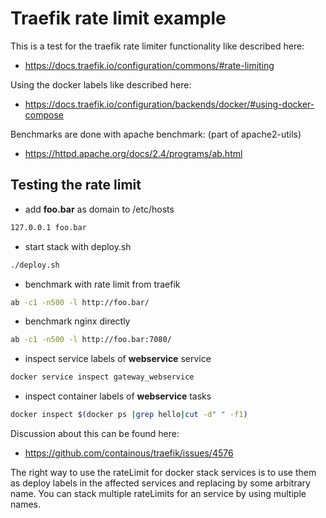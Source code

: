 # Traefik rate limit example

This is a test for the traefik rate limiter functionality like described here:
* https://docs.traefik.io/configuration/commons/#rate-limiting

Using the docker labels like described here:
* https://docs.traefik.io/configuration/backends/docker/#using-docker-compose

Benchmarks are done with apache benchmark: (part of apache2-utils)
* https://httpd.apache.org/docs/2.4/programs/ab.html

## Testing the rate limit

* add **foo.bar** as domain to /etc/hosts
```bash
127.0.0.1 foo.bar
```

* start stack with deploy.sh
```bash
./deploy.sh
```

* benchmark with rate limit from traefik
```bash
ab -c1 -n500 -l http://foo.bar/
```

* benchmark nginx directly
```bash
ab -c1 -n500 -l http://foo.bar:7080/
```

* inspect service labels of **webservice** service
```bash
docker service inspect gateway_webservice
```

* inspect container labels of **webservice** tasks
```bash
docker inspect $(docker ps |grep hello|cut -d" " -f1)
```

Discussion about this can be found here:
* https://github.com/containous/traefik/issues/4576

The right way to use the rateLimit for docker stack services is to use them as
deploy labels in the affected services and replacing **<name>** by some arbitrary 
name. You can stack multiple rateLimits for an service by using multiple names.
